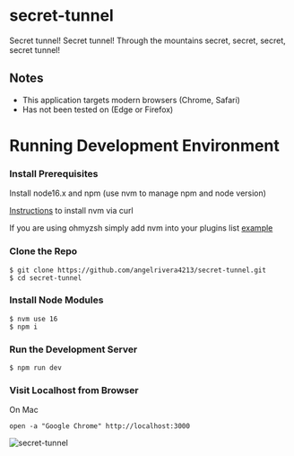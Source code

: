 # secret-tunnel
Secret tunnel! Secret tunnel! Through the mountains secret, secret, secret, secret tunnel!


## Notes
- This application targets modern browsers (Chrome, Safari)
- Has not been tested on (Edge or Firefox)


# Running Development Environment

### Install Prerequisites
Install node16.x and npm (use nvm to manage npm and node version)

[Instructions](https://github.com/nvm-sh/nvm#install--update-script) to install nvm via curl

If you are using ohmyzsh simply add nvm into your plugins list [example](https://github.com/ohmyzsh/ohmyzsh/tree/master/plugins/nvm#nvm-plugin)

### Clone the Repo
```
$ git clone https://github.com/angelrivera4213/secret-tunnel.git
$ cd secret-tunnel
```

### Install Node Modules
```
$ nvm use 16
$ npm i
```

### Run the Development Server

```
$ npm run dev
```

### Visit Localhost from Browser

On Mac
```
open -a "Google Chrome" http://localhost:3000
```

![secret-tunnel](https://user-images.githubusercontent.com/30299114/153274704-15d14b1a-a7f7-4af8-8c20-23ce8f13b9cb.gif)
